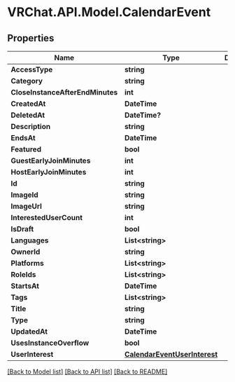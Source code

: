 # VRChat.API.Model.CalendarEvent

## Properties

Name | Type | Description | Notes
------------ | ------------- | ------------- | -------------
**AccessType** | **string** |  | 
**Category** | **string** |  | [optional] 
**CloseInstanceAfterEndMinutes** | **int** |  | [optional] 
**CreatedAt** | **DateTime** |  | 
**DeletedAt** | **DateTime?** |  | [optional] 
**Description** | **string** |  | [optional] 
**EndsAt** | **DateTime** |  | [optional] 
**Featured** | **bool** |  | [optional] 
**GuestEarlyJoinMinutes** | **int** |  | [optional] 
**HostEarlyJoinMinutes** | **int** |  | [optional] 
**Id** | **string** |  | 
**ImageId** | **string** |  | [optional] 
**ImageUrl** | **string** |  | [optional] 
**InterestedUserCount** | **int** |  | [optional] 
**IsDraft** | **bool** |  | [optional] 
**Languages** | **List&lt;string&gt;** |   | [optional] 
**OwnerId** | **string** |  | [optional] 
**Platforms** | **List&lt;string&gt;** |   | [optional] 
**RoleIds** | **List&lt;string&gt;** |   | [optional] 
**StartsAt** | **DateTime** |  | [optional] 
**Tags** | **List&lt;string&gt;** |   | [optional] 
**Title** | **string** |  | 
**Type** | **string** |  | [optional] 
**UpdatedAt** | **DateTime** |  | [optional] 
**UsesInstanceOverflow** | **bool** |  | [optional] 
**UserInterest** | [**CalendarEventUserInterest**](CalendarEventUserInterest.md) |  | [optional] 

[[Back to Model list]](../README.md#documentation-for-models) [[Back to API list]](../README.md#documentation-for-api-endpoints) [[Back to README]](../README.md)

